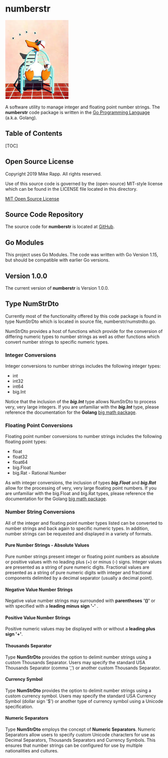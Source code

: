 

# numberstr

![TheOriginalAmarilloMike](assets/sittingduck003.png)

A software utility to manage integer and floating point number strings.
The **numberstr** code package is written in the [Go Programming Language](https://golang.org/)  (a.k.a. Golang).


## Table of Contents

[TOC]



## Open Source License


Copyright 2019 Mike Rapp. All rights reserved.

Use of this source code is governed by the (open-source) MIT-style
license which can be found in the LICENSE file located in this directory.

[MIT Open Source License](./LICENSE)

## Source Code Repository

The source code for **numberstr** is located at [GitHub](https://github.com/MikeAustin71/numberstrops).

## Go Modules

This project uses Go Modules. The code was written with Go Version 1.15, but should be compatible with earlier Go versions.

## Version 1.0.0

The current version of **numberstr** is Version 1.0.0.



## Type NumStrDto

Currently most of the functionality offered by this code package is found in type NumStrDto which is located in source file, numberstr/numstrdto.go. 

NumStrDto provides a host of functions which provide for the conversion of differing numeric types to number strings as well as other functions which convert number strings to specific numeric types. 

### Integer Conversions

Integer conversions to number strings includes the following integer types:

- int
- int32
- int64
- big.Int

Notice that the inclusion of the ***big.Int*** type allows NumStrDto to process very, very large integers. If you are unfamiliar with the ***big.Int*** type, please reference the documentation for the **Golang** [big math package](https://golang.org/pkg/math/big/).

### Floating Point Conversions

Floating point number conversions to number strings includes the following floating point types:

- float
- float32
- float64
- big.Float
- big.Rat - Rational Number

As with integer conversions, the inclusion of types ***big.Float*** and ***big.Rat*** allow for the processing of very, very large floating point numbers. If you are unfamiliar with the big.Float and big.Rat types, please reference the documentation for the Golang [big math package](https://golang.org/pkg/math/big/).

### Number String Conversions

All of the integer and floating point number types listed can be converted to number strings and back again to specific numeric types. In addition, number strings can be requested and displayed in a variety of formats.

#### Pure Number Strings - Absolute Values

Pure number strings present integer or floating point numbers as absolute or positive values with no leading plus (+) or minus (-) signs. Integer values are presented as a string of pure numeric digits. Fractional values are presented as a string of pure numeric digits with integer and fractional components delimited by a decimal separator (usually a decimal point).

#### Negative Value Number Strings

Negative value number strings may surrounded with **parentheses** **'()'** or with specified with a **leading minus sign '-'** . 

#### Positive Value Number Strings

Positive numeric values may be displayed with or without a **leading plus sign '+'**.

#### Thousands Separator

Type **NumStrDto** provides the option to delimit number strings using a custom Thousands Separator. Users  may specify the standard USA Thousands Separator (comma ',') or another custom Thousands Separator.

#### Currency Symbol

Type **NumStrDto** provides the option to delimit number strings using a custom currency symbol.  Users  may specify the standard USA Currency Symbol (dollar sign '$') or another type of currency symbol using a Unicode specification.

#### Numeric Separators

Type **NumStrDto** employs the concept of **Numeric Separators**. Numeric Separators allow users to specify custom Unicode characters for use as Decimal Separators, Thousands Separators and Currency Symbols. This ensures that number strings can be configured for use by multiple nationalities and cultures. 









